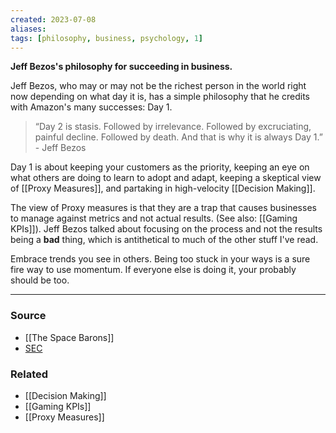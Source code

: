 ```yaml
---
created: 2023-07-08
aliases: 
tags: [philosophy, business, psychology, 1]
---
```

**Jeff Bezos's philosophy for succeeding in business.**

Jeff Bezos, who may or may not be the richest person in the world right now depending on what day it is, has a simple philosophy that he credits with Amazon's many successes: Day 1.

> “Day 2 is stasis. Followed by irrelevance. Followed by excruciating, painful decline. Followed by death. And that is why it is always Day 1.” - Jeff Bezos
> 

Day 1 is about keeping your customers as the priority, keeping an eye on what others are doing to learn to adopt and adapt, keeping a skeptical view of [[Proxy Measures]], and partaking in high-velocity [[Decision Making]].

The view of Proxy measures is that they are a trap that causes businesses to manage against metrics and not actual results. (See also: [[Gaming KPIs]]). Jeff Bezos talked about focusing on the process and not the results being a **bad** thing, which is antithetical to much of the other stuff I've read. 

Embrace trends you see in others. Being too stuck in your ways is a sure fire way to use momentum. If everyone else is doing it, your probably should be too.

---

### Source
- [[The Space Barons]]
- [SEC](https://www.sec.gov/Archives/edgar/data/1018724/000119312517120198/d373368dex991.htm)

### Related
- [[Decision Making]] 
- [[Gaming KPIs]] 
- [[Proxy Measures]]